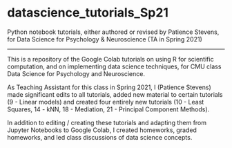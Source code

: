 # datascience_tutorials_Sp21
Python notebook tutorials, either authored or revised by Patience Stevens, for Data Science for Psychology &amp; Neuroscience (TA in Spring 2021)

******************

This is a repository of the Google Colab tutorials on using R for scientific computation, and on implementing data science techniques, for CMU class Data Science for Psychology and Neuroscience.

As Teaching Assistant for this class in Spring 2021, I (Patience Stevens) made significant edits to all tutorials, added new material to certain tutorials (9 - Linear models) and created four entirely new tutorials (10 - Least Squares, 14 - kNN, 18 - Mediation, 21 - Principal Component Methods). 

In addition to editing / creating these tutorials and adapting them from Jupyter Notebooks to Google Colab, I created homeworks, graded homeworks, and led class discussions of data science concepts. 

